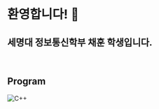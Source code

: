 ### <h1>환영합니다! 👋</h1>

<h2>세명대 정보통신학부 채훈 학생입니다. </h2>

<p>
  
  </p>
  
  <br />
  <h2> Program</h2>
  
  ![C++](https://img.shields.io/badge/-https://img.shields.io/badge/C%2B%2B----white)
  

<!--
**Chae2018/Chae2018** is a ✨ _special_ ✨ repository because its `README.md` (this file) appears on your GitHub profile.

Here are some ideas to get you started:

- 🔭 I’m currently working on ...
- 🌱 I’m currently learning ...
- 👯 I’m looking to collaborate on ...
- 🤔 I’m looking for help with ...
- 💬 Ask me about ...
- 📫 How to reach me: ...
- 😄 Pronouns: ...
- ⚡ Fun fact: ...
-->
